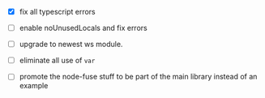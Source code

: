 - [x] fix all typescript errors

- [ ] enable noUnusedLocals and fix errors

- [ ] upgrade to newest ws module.

- [ ] eliminate all use of `var`

- [ ] promote the node-fuse stuff to be part of the main library instead of an example